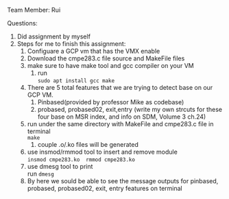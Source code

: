 Team Member: Rui

Questions:  
1. Did assignment by myself
2. Steps for me to finish this assignment:  
    1. Configuare a GCP vm that has the VMX enable
    2. Download the cmpe283.c file source and MakeFile files
    3. make sure to have make tool and gcc compiler on your VM
        1. run   
            ```sudo apt install gcc make```
    4. There are 5 total features that we are trying to detect base on our GCP VM.
        1. Pinbased(provided by professor Mike as codebase)
        2. probased, probased02, exit,entry (write my own strcuts for these four base on MSR index, and info on SDM, Volume 3 ch.24)
    5. run under the same directory with MakeFile and cmpe283.c file in terminal  
        ```make```
        1. couple .o/.ko files will be generated
    6. use insmod/rmmod tool to insert and remove module  
        ```insmod cmpe283.ko  rmmod cmpe283.ko```
    7. use dmesg tool to print  
        run ```dmesg```
    8. By here we sould be able to see the message outputs for pinbased, probased, probased02, exit, entry features on terminal
          

